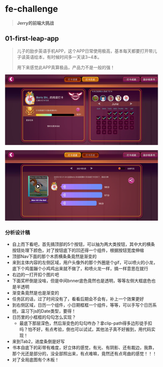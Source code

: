 # fe-challenge

> **Jerry的前端大挑战**

## 01-first-leap-app

> 儿子的励步英语手机APP，这个APP日常使用极高，基本每天都要打开带儿子读英语绘本，有时候时间多一天读3~4本。
>
> 用下来感觉此APP真算极品，产品力不是一般的强！

![001](images/001.png)

![002](images/002.png)

### 分析设计稿

- 自上而下看吧，首先搞顶部的5个按钮，可以抽为两大类按钮，其中大的横条按钮处理下颜色，对了按钮底下的凹还得一个组件，根据按钮宽度伸缩
- 顶部Nav下面的那个木质横条条竟然是渐变的
- 来到主体内容的左侧区域，用户头像外的那个外圈是个gif，可以喷火的小龙，底下个鸡蛋蹦个小鸡鸡出来就不做了，和喷火龙一样，搞一样意思在就行
- 右边的一打开扣个图片吧
- 下面奖杯倒是没啥，但是中间bnner底色竟然也是透明，等等左侧大框底色也是半透明
- 渐变条竟然是也是渐变的
- 任务区的话，过了时间没有了，看看后期会不会有，补上一个效果更好
- 到右侧区域，日历一个组件，小日期框框一个组件，等等，可以手写个日历系统，温习下js的Date类型，要得！
- 日历里的小框框的勾勾怎么实现？
  - 最底下那层深色，然后渐变色的勾勾咋办？拿clip-path得多边形徒手扣吗？怕不好，有点考验，倒也可以试试，其他法子真不好搬到，用代码实现！
- 来到Tab2，进度条倒是好写
- 书本自底下的彩带有难度，好立体的感觉，有光、有阴影、还有裁边，我靠，那个光还是部分的，没全部照出来，有点难嘛，竟然还有点弯曲的感觉！！！
- 对了全局底图有个木板！
